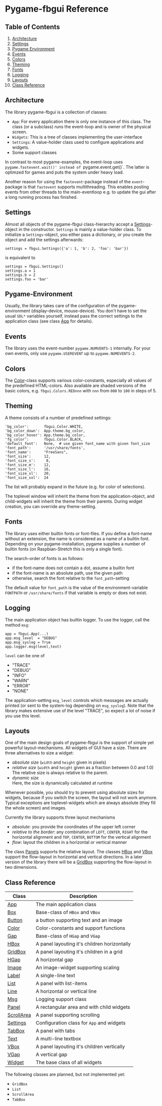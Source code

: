Pygame-fbgui Reference
======================

Table of Contents
-----------------

  1. [Architecture](#architecture "Architecture")
  2. [Settings](#settings "Settings")
  3. [Pygame Environment](#pygame-environment "Pygame Environment")
  4. [Events](#events "Events")
  5. [Colors](#colors "Colors")
  6. [Theming](#theming "Theming")
  7. [Fonts](#fonts "Fonts")
  8. [Logging](#logging "Logging")
  9. [Layouts](#layouts "Layouts")
 10. [Class Reference](#class-reference "Class Reference")


Architecture
------------

The library pygame-fbgui is a collection of classes:

  - `App`: For every application there is only one instance of this
    class. The class (or a subclass) runs the event-loop and is owner
    of the physical screen.
  - `Widgets`: This is a tree of classes implementing the user-interface
  - `Settings`: A value-holder class used to configure applications and
    widgets.
  - Some support classes

In contrast to most pygame-examples, the event-loop uses
`pygame.fastevent.wait()' instead of `pygame.event.get()`. The latter is
optimzed for games and puts the system under heavy load.

Another reason for using the `fastevent`-package instead of the `event`-package
is that `fastevent` supports multithreading. This enables posting events
from other threads to the main-eventloop e.g. to update the gui after
a long running process has finished.


Settings
--------

Almost all objects of the pygame-fbgui class-hierarchy accept a
[Settings](./Settings.md)-object in the constructor. `Settings` is mainly
a value-holder class. To initialize a `Settings`-object, you either pass
a dictionary, or you create the object and add the settings afterwards:

    settings = fbgui.Settings({'a': 1, 'b': 2, 'foo': 'bar'})

is equivalent to

    settings = fbgui.Settings()
    settings.a = 1
    settings.b = 2
    settings.foo = 'bar'


Pygame-Environment
------------------

Usually, the library takes care of the configuration of the pygame-environment
(display-device, mouse-device). You don't have to set the usual `SDL*`
variables yourself, instead pass the correct settings to the application class
(see class [App](./App.md) for details).


Events
------

The library uses the event-number `pygame.NUMVENTS-1` internally. For your
own events, only use `pygame.USEREVENT` up to `pygame.NUMEVENTS-2`.


Colors
------

The [Color](./Color.md)-class supports various color-constants, especially
all values of the predefined HTML-colors. Also available are shaded versions
of the basic colors, e.g. `fbgui.Colors.REDnnn` with `nnn` from `000` to
`100` in steps of 5.


Theming
-------

A theme consists of a number of predefined settings:

    'bg_color':       fbgui.Color.WHITE,
    'bg_color_down':  App.theme.bg_color,
    'bg_color_hover': App.theme.bg_color,
    'fg_color':       fbgui.Color.BLACK,
    'default_font':   None,  # use given font_name with given font_size
    'font_path':      '/usr/share/fonts',
    'font_name':      "FreeSans",
    'font_size':      12,
    'font_size_s':     8,
    'font_size_m':    12,
    'font_size_l':    16,
    'font_size_xl':   20,
    'font_size_xxl':  24

The list will probably expand in the future (e.g. for color of selections).

The toplevel window will inherit the theme from the application-object, and
child-widgets will inherit the theme from their parents. During widget
creation, you can override any theme-setting.


Fonts
-----

The library uses either builtin fonts or font-files. If you define a font-name
without an extension, the name is considered as a name of a builtin font.
Depending on your pygame-installation, pygame supplies a number of builtin
fonts (on Raspbian-Stretch this is only a single font).

The search-order of fonts is as follows:

  - if the font-name does not contain a dot, assume a builtin font
  - if the font-name is an absolute path, use the given path
  - otherwise, search the font relative to the `font_path`-setting

The default value for `font_path` is the value of the environment-variable
`FONTPATH` or `/usr/share/fonts` if that variable is empty or does not
exist.


Logging
-------

The main application object has builtin logger. To use the logger, call
the method `msg`:

    app = fbgui.App(...)
    app.msg_level  = "DEBUG"
    app.msg_syslog = True
    app.logger.msg(level,text)

`level` can be one of

  - "TRACE"
  - "DEBUG"
  - "INFO"
  - "WARN"
  - "ERROR"
  - "NONE"

The application-setting `msg_level` controls which messages are actually
printed (or sent to the system-log depending on `msg_syslog`). Note that
the library makes extensive use of the level "TRACE", so expect a lot of
noise if you use this level.


Layouts
-------

One of the main design goals of pygame-fbgui is the support of simple yet
powerful layout-mechanisms. All widgets of GUI have a size. There are three
alternatives to size a widget:

  - *absolute size* (`width` and `height` given in pixels)
  - *relative size* (`width` and `height` given as a fraction between 0.0 and 1.0)  
    The relative size is always relative to the parent.
  - *dynamic size*  
    Here, the size is dynamically calculated at runtime

Whenever possible, you should try to prevent using absolute sizes for
widgets, because if you switch the screen, the layout will not work anymore.
Typical exceptions are toplevel-widgets which are always absolute (they fill
the whole screen) and images.

Currently the library supports three layout mechanisms

  - *absolute*: you provide the coordinates of the upper left corner
  - *relative to the border*: any combination of `LEFT`, `CENTER`, `RIGHT`
    for the horizontal alignment and `TOP`, `CENTER`, `BOTTOM` for the
    vertical alignment
  - *flow*: layout the children in a horizontal or vertical manner

The class [Panels](./Panels.md) supports the relative layout. The classes
[HBox](./HBox.md) and [VBox](./VBox.md) support the flow-layout in horizontal
and vertical directions. In a later version of the library there will
be a [GridBox](./GridBox.md) supporting the flow-layout in two dimensions.


Class Reference
---------------


| Class                        | Description                                   |
| -----------------------------|-----------------------------------------------|
|[App](./App.md)               | The main application class                    |
|[Box](./Box.md)               | Base-class of `HBox` and `VBox`               |
|[Button](./Button.md)         | a button supporting text and an image         |
|[Color](./Color.md)           | Color-constants and support functions         |
|[Gap](./Gap.md)               | Base-class of `HGap` and `VGap`               |
|[HBox](./HBox.md)             | A panel layouting it's children horizontally  |
|[GridBox](./GridBox.md)       | A panel layouting it's children in a grid     |
|[HGap](./HGap.md)             | A horizontal gap                              |
|[Image](./Image.md)           | An image-widget supporting scaling            |
|[Label](./Label.md)           | A single-line text                            |
|[List](./List.md)             | A panel with list-items                       |
|[Line](./Line.md)             | A horizontal or vertical line                 |
|[Msg](./Msg.md)               | Logging support class                         |
|[Panel](./Panel.md)           | A rectangular area and with child widgets     |
|[ScrollArea](./ScrollArea.md) | A panel supporting scrolling                  |
|[Settings](./Settings.md)     | Configuration class for `App` and widgets     |
|[TabBox](./TabBox.md)         | A panel with tabs                             |
|[Text](./Text.md)             | A multi-line textbox                          |
|[VBox](./VBox.md)             | A panel layouting it's children vertically    |
|[VGap](./VGap.md)             | A vertical gap                                |
|[Widget](./Widget.md)         | The base class of all widgets                 |


The following classes are planned, but not implemented yet:

  - `GridBox`
  - `List`
  - `ScrollArea`
  - `TabBox`
